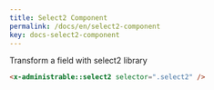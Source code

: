 ```yaml
---
title: Select2 Component
permalink: /docs/en/select2-component
key: docs-select2-component
---
```


Transform a field with select2 library

```html
<x-administrable::select2 selector=".select2" />
```
